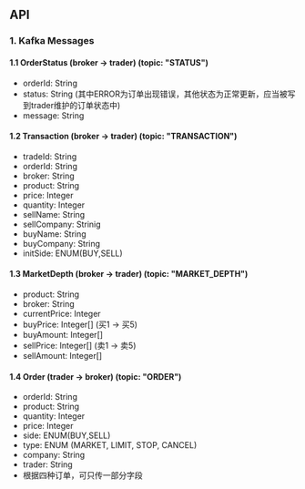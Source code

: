 ## API
### 1. Kafka Messages
#### 1.1 OrderStatus (broker -> trader) (topic: "STATUS")
- orderId: String
- status: String (其中ERROR为订单出现错误，其他状态为正常更新，应当被写到trader维护的订单状态中)
- message: String
#### 1.2 Transaction (broker -> trader) (topic: "TRANSACTION")
- tradeId: String
- orderId: String
- broker: String
- product: String
- price: Integer
- quantity: Integer
- sellName: String
- sellCompany: Strinig
- buyName: String
- buyCompany: String
- initSide: ENUM(BUY,SELL)
#### 1.3 MarketDepth (broker -> trader) (topic: "MARKET_DEPTH")
- product: String
- broker: String
- currentPrice: Integer
- buyPrice: Integer[] (买1 -> 买5)
- buyAmount: Integer[]
- sellPrice: Integer[] (卖1 -> 卖5)
- sellAmount: Integer[]
#### 1.4 Order (trader -> broker) (topic: "ORDER")
- orderId: String
- product: String
- quantity: Integer
- price: Integer
- side: ENUM(BUY,SELL)
- type: ENUM (MARKET, LIMIT, STOP, CANCEL)
- company: String
- trader: String
- 根据四种订单，可只传一部分字段